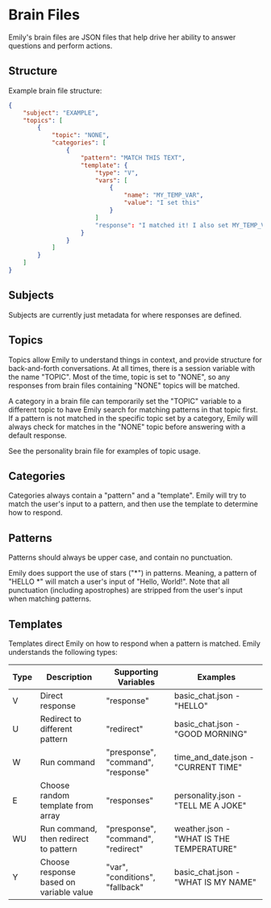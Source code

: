 # Brain Files

Emily's brain files are JSON files that help drive her ability to answer questions and perform actions.

## Structure

Example brain file structure:

```json
{
    "subject": "EXAMPLE",
    "topics": [
        {
            "topic": "NONE",
            "categories": [
                {
                    "pattern": "MATCH THIS TEXT",
                    "template": {
                        "type": "V",
                        "vars": [
                            {
                                "name": "MY_TEMP_VAR",
                                "value": "I set this"
                            }
                        ]
                        "response": "I matched it! I also set MY_TEMP_VAR to: {{MY_TEMP_VAR}}"
                    }
                }
            ] 
        }
    ]
}
```

## Subjects

Subjects are currently just metadata for where responses are defined.

## Topics

Topics allow Emily to understand things in context, and provide structure for back-and-forth conversations. At all times, there is a session variable with the name "TOPIC". Most of the time, topic is set to "NONE", so any responses from brain files containing "NONE" topics will be matched.

A category in a brain file can temporarily set the "TOPIC" variable to a different topic to have Emily search for matching patterns in that topic first. If a pattern is not matched in the specific topic set by a category, Emily will always check for matches in the "NONE" topic before answering with a default response.

See the personality brain file for examples of topic usage.

## Categories

Categories always contain a "pattern" and a "template". Emily will try to match the user's input to a pattern, and then use the template to determine how to respond.

## Patterns

Patterns should always be upper case, and contain no punctuation.

Emily does support the use of stars ("\*") in patterns. Meaning, a pattern of "HELLO \*" will match a user's input of "Hello, World!". Note that all punctuation (including apostrophes) are stripped from the user's input when matching patterns.

## Templates

Templates direct Emily on how to respond when a pattern is matched. Emily understands the following types:

| Type | Description                             | Supporting Variables               | Examples                                 |
|------|-----------------------------------------|------------------------------------|------------------------------------------|
| V    | Direct response                         | "response"                         | basic_chat.json - "HELLO"                |
| U    | Redirect to different pattern           | "redirect"                         | basic_chat.json - "GOOD MORNING"         |
| W    | Run command                             | "presponse", "command", "response" | time_and_date.json - "CURRENT TIME"      |
| E    | Choose random template from array       | "responses"                        | personality.json - "TELL ME A JOKE"      |
| WU   | Run command, then redirect to pattern   | "presponse", "command", "redirect" | weather.json - "WHAT IS THE TEMPERATURE" |
| Y    | Choose response based on variable value | "var", "conditions", "fallback"    | basic_chat.json - "WHAT IS MY NAME"      |